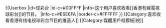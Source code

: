 {{Userbox
  |id=球彩台
  |id-c=#00FFFF
  |info=这个用户喜欢收看[[香港有線電視球彩台]]的节目。
  |info-c=#E6E6FA
  |border-c=#FFFFFF
}} <includeonly>[[Category:喜欢收看香港有线电视球彩台节目的维基人]]</includeonly><noinclude>
[[Category:媒體用戶框模板|視]]
</noinclude>